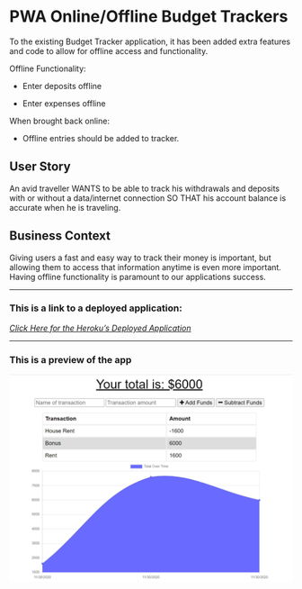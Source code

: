 # PWA Online/Offline Budget Trackers

To the existing Budget Tracker application, it has been added extra features and code to allow for offline access and functionality.

Offline Functionality:

  * Enter deposits offline

  * Enter expenses offline

When brought back online:

  * Offline entries should be added to tracker.

## User Story
An avid traveller
WANTS to be able to track his withdrawals and deposits with or without a data/internet connection
SO THAT his account balance is accurate when he is traveling.

## Business Context

Giving users a fast and easy way to track their money is important, but allowing them to access that information anytime is even more important. Having offline functionality is paramount to our applications success.


- - -

### __This is a link to a deployed application:__


_[Click Here for the Heroku’s Deployed Application](https://pwa-budgetapp.herokuapp.com/)_

- - -
### **This is a preview of the app**

![Preview of the App](./public/assets/images/App_Preview.png)
